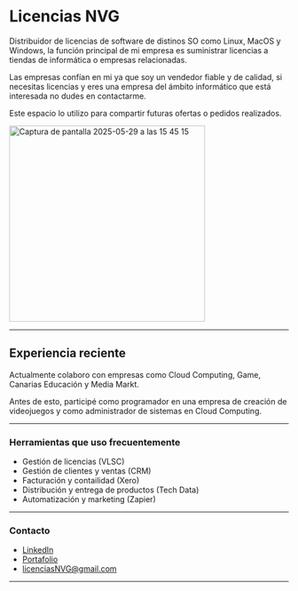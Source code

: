 # Licencias NVG

Distribuidor de licencias de software de distinos SO como Linux, MacOS y Windows, la función principal de mi empresa es suministrar licencias a tiendas de informática o empresas relacionadas.

Las empresas confían en mi ya que soy un vendedor fiable y de calidad, si necesitas licencias y eres una empresa del ámbito informático que está interesada no dudes en contactarme.

Este espacio lo utilizo para compartir futuras ofertas o pedidos realizados.

<img width="353" alt="Captura de pantalla 2025-05-29 a las 15 45 15" src="https://github.com/user-attachments/assets/7cbf7307-fd0a-42ca-af94-e02438bea8bf" />



---

## Experiencia reciente

Actualmente colaboro con empresas como Cloud Computing, Game, Canarias Educación y Media Markt.

Antes de esto, participé como programador en una empresa de creación de videojuegos y como administrador de sistemas en Cloud Computing.

---

### Herramientas que uso frecuentemente

- Gestión de licencias (VLSC)
- Gestión de clientes y ventas (CRM)
- Facturación y contailidad (Xero)
- Distribución y entrega de productos (Tech Data)
- Automatización y marketing (Zapier)

---

### Contacto

- [LinkedIn](https://linkedin.com/in/NVGlincencias)
- [Portafolio](https://NVGlicencias.dev) 
- licenciasNVG@gmail.com

---



